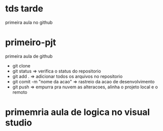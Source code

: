 # tds tarde 
primeira aula no github



# primeiro-pjt
primeira aula de github
- git clone <caminho do repositorio>
- git status => verifica o status do repositorio
- git add . => adicionar todos os arquivos no repositorio 
- git comit -m "nome da acao" => rastreio da acao de desenvolvimento 
- git push => empurra pra nuvem as alteracoes, alinha o projeto local e o remoto
# primemria aula de logica no visual studio

